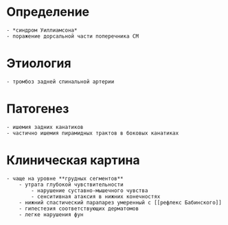 # Определение
	- *синдром Уиллиамсона*
	- поражение дорсальной части поперечника СМ
# Этиология
	- тромбоз задней спинальной артерии
# Патогенез
	- ишемия задних канатиков
	- частично ишемия пирамидных трактов в боковых канатиках
# Клиническая картина
	- чаще на уровне **грудных сегментов**
		- утрата глубокой чувствительности
			- нарушение суставно-мышечного чувства
			- сенситивная атаксия в нижних конечностях
		- нижний спастический парапарез умеренный с [[рефлекс Бабинского]]
		- гипестезия соответствующих дерматомов
		- легке нарушения фун